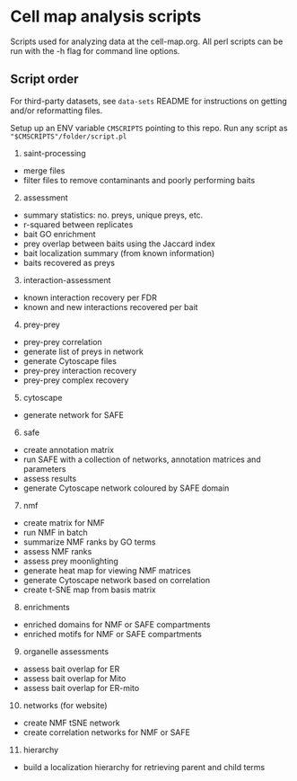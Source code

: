# Cell map analysis scripts

Scripts used for analyzing data at the cell-map.org. All perl scripts can be run with the -h flag for command line options.

## Script order

For third-party datasets, see `data-sets` README for instructions on getting and/or reformatting files.

Setup up an ENV variable `CMSCRIPTS` pointing to this repo. Run any script as `"$CMSCRIPTS"/folder/script.pl`

1. saint-processing
* merge files
* filter files to remove contaminants and poorly performing baits

2. assessment
* summary statistics: no. preys, unique preys, etc.
* r-squared between replicates
* bait GO enrichment
* prey overlap between baits using the Jaccard index
* bait localization summary (from known information)
* baits recovered as preys

3. interaction-assessment
* known interaction recovery per FDR
* known and new interactions recovered per bait

4. prey-prey
* prey-prey correlation
* generate list of preys in network
* generate Cytoscape files
* prey-prey interaction recovery
* prey-prey complex recovery

5. cytoscape
* generate network for SAFE

6. safe
* create annotation matrix
* run SAFE with a collection of networks, annotation matrices and parameters
* assess results
* generate Cytoscape network coloured by SAFE domain

7. nmf
* create matrix for NMF
* run NMF in batch
* summarize NMF ranks by GO terms
* assess NMF ranks
* assess prey moonlighting
* generate heat map for viewing NMF matrices
* generate Cytoscape network based on correlation
* create t-SNE map from basis matrix

8. enrichments
* enriched domains for NMF or SAFE compartments
* enriched motifs for NMF or SAFE compartments

9. organelle assessments
* assess bait overlap for ER
* assess bait overlap for Mito
* assess bait overlap for ER-mito

10. networks (for website)
* create NMF tSNE network
* create correlation networks for NMF or SAFE

11. hierarchy
* build a localization hierarchy for retrieving parent and child terms
